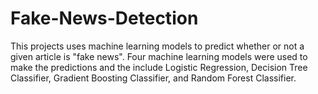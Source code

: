 # Fake-News-Detection
This projects uses machine learning models to predict whether or not a given article is "fake news". Four machine learning models were used to make the predictions and the include Logistic Regression, Decision Tree Classifier, Gradient Boosting Classifier, and Random Forest Classifier.
